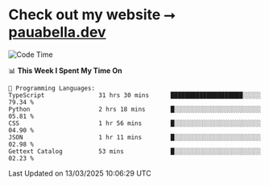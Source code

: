 # Check out my website ⭢ [pauabella.dev](https://pauabella.dev)

<!--START_SECTION:waka-->
![Code Time](http://img.shields.io/badge/Code%20Time-4%2C202%20hrs%2035%20mins-blue)

📊 **This Week I Spent My Time On** 

```text
💬 Programming Languages: 
TypeScript               31 hrs 30 mins      ████████████████████░░░░░   79.34 % 
Python                   2 hrs 18 mins       █░░░░░░░░░░░░░░░░░░░░░░░░   05.81 % 
CSS                      1 hr 56 mins        █░░░░░░░░░░░░░░░░░░░░░░░░   04.90 % 
JSON                     1 hr 11 mins        █░░░░░░░░░░░░░░░░░░░░░░░░   02.98 % 
Gettext Catalog          53 mins             █░░░░░░░░░░░░░░░░░░░░░░░░   02.23 % 
```


 Last Updated on 13/03/2025 10:06:29 UTC
<!--END_SECTION:waka-->
